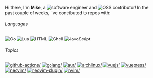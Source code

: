 Hi there, I'm **Mike**, a ![software engineer](https://img.shields.io/static/v1?style=flat-square&label=&message=software%20engineer&color=navy) and ![OSS contributor](https://img.shields.io/static/v1?style=flat-square&label=&message=OSS%20contributor&color=navy)! In the past couple of weeks, I've contributed to repos with:

###### Languages

![Go](https://img.shields.io/static/v1?logo=Go&logoColor=%23fff&style=flat-square&label=&message=Go&color=%2300ADD8) ![Lua](https://img.shields.io/static/v1?logo=Lua&logoColor=%23fff&style=flat-square&label=&message=Lua&color=%23000080) ![HTML](https://img.shields.io/static/v1?logo=HTML&logoColor=%23fff&style=flat-square&label=&message=HTML&color=%23e34c26) ![Shell](https://img.shields.io/static/v1?logo=gnu%20bash&logoColor=%23333&style=flat-square&label=&message=Shell&color=%2389e051) ![JavaScript](https://img.shields.io/static/v1?logo=JavaScript&logoColor=%23333&style=flat-square&label=&message=JavaScript&color=%23f1e05a)

###### Topics

<a href="https://github.com/topics/github-actions"><img src="https://img.shields.io/static/v1?style=flat-square&label=&message=github-actions&color=blue" alt=github-actions/></a> <a href="https://github.com/topics/golang"><img src="https://img.shields.io/static/v1?style=flat-square&label=&message=golang&color=blue" alt=golang/></a> <a href="https://github.com/topics/aur"><img src="https://img.shields.io/static/v1?style=flat-square&label=&message=aur&color=blue" alt=aur/></a> <a href="https://github.com/topics/archlinux"><img src="https://img.shields.io/static/v1?style=flat-square&label=&message=archlinux&color=blue" alt=archlinux/></a> <a href="https://github.com/topics/vuejs"><img src="https://img.shields.io/static/v1?style=flat-square&label=&message=vuejs&color=blue" alt=vuejs/></a> <a href="https://github.com/topics/vuepress"><img src="https://img.shields.io/static/v1?style=flat-square&label=&message=vuepress&color=blue" alt=vuepress/></a> <a href="https://github.com/topics/neovim"><img src="https://img.shields.io/static/v1?style=flat-square&label=&message=neovim&color=blue" alt=neovim/></a> <a href="https://github.com/topics/neovim-plugin"><img src="https://img.shields.io/static/v1?style=flat-square&label=&message=neovim-plugin&color=blue" alt=neovim-plugin/></a> <a href="https://github.com/topics/nvim"><img src="https://img.shields.io/static/v1?style=flat-square&label=&message=nvim&color=blue" alt=nvim/></a>
